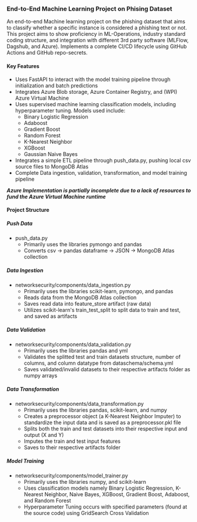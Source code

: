 ### End-to-End Machine Learning Project on Phising Dataset
An end-to-end Machine learning project on the phishing dataset that aims to classify whether a specific instance is considered a phishing text or not. This project aims to show proficiency in ML-Operations, industry standard coding structure, and integration with different 3rd party software (MLFlow, Dagshub, and Azure). Implements a complete CI/CD lifecycle using GitHub Actions and GitHub repo-secrets.

#### Key Features
- Uses FastAPI to interact with the model training pipeline through initialization and batch predictions
- Integrates Azure Blob storage, Azure Container Registry, and (WPI) Azure Virtual Machine 
- Uses supervised machine learning classification models, including hyperparameter tuning. Models used include:
    - Binary Logistic Regression
    - Adaboost
    - Gradient Boost
    - Random Forest
    - K-Nearest Neighbor
    - XGBoost
    - Gaussian Naive Bayes
- Integrates a simple ETL pipeline through push_data.py, pushing local csv source files to MongoDB Atlas
- Complete Data ingestion, validation, transformation, and model training pipeline

***Azure Implementation is partially incomplete due to a lack of resources to fund the Azure Virtual Machine runtime*** 

#### Project Structure
##### Push Data
- push_data.py
    - Primarily uses the libraries pymongo and pandas
    - Converts csv -> pandas dataframe -> JSON -> MongoDB Atlas collection

##### Data Ingestion
- networksecurity/components/data_ingestion.py
    - Primarily uses the libraries scikit-learn, pymongo, and pandas
    - Reads data from the MongoDB Atlas collection
    - Saves read data into feature_store artifact (raw data)
    - Utilizes scikit-learn's train_test_split to split data to train and test, and saved as artifacts

##### Data Validation
- networksecurity/components/data_validation.py
    - Primarily uses the libraries pandas and yml
    - Validates the splitted test and train datasets structure, number of columns, and column datatype from dataschema/schema.yml
    - Saves validated/invalid datasets to their respective artifacts folder as numpy arrays

##### Data Transformation
- networksecurity/components/data_transformation.py
    - Primarily uses the libraries pandas, scikit-learn, and numpy
    - Creates a preprocessor object (a K-Nearest Neighbor Imputer) to standardize the input data and is saved as a preprocessor.pkl file
    - Splits both the train and test datasets into their respective input and output (X and Y)
    - Imputes the train and test input features
    - Saves to their respective artifacts folder

##### Model Training
- networksecurity/components/model_trainer.py
    - Primarily uses the libraries numpy, and scikit-learn
    - Uses classification models namely Binary Logistic Regression, K-Nearest Neighbor, Naive Bayes, XGBoost, Gradient Boost, Adaboost, and Random Forest
    - Hyperparameter Tuning occurs with specified parameters (found at the source code) using GridSearch Cross Validation
